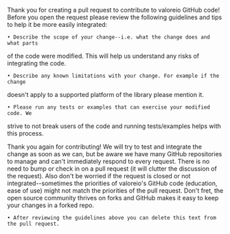 Thank you for creating a pull request to contribute to valoreio GitHub code!
Before you open the request please review the following guidelines and tips to
help it be more easily integrated:

    • Describe the scope of your change--i.e. what the change does and what parts
of the code were modified. This will help us understand any risks of integrating
the code.

    • Describe any known limitations with your change. For example if the change
doesn't apply to a supported platform of the library please mention it.

    • Please run any tests or examples that can exercise your modified code. We
strive to not break users of the code and running tests/examples helps with this
process.

Thank you again for contributing! We will try to test and integrate the change
as soon as we can, but be aware we have many GitHub repositories to manage and
can't immediately respond to every request. There is no need to bump or check in
on a pull request (it will clutter the discussion of the request).
Also don't be worried if the request is closed or not integrated--sometimes the
priorities of valoreio's GitHub code (education, ease of use) might not match the
priorities of the pull request. Don't fret, the open source community thrives on
forks and GitHub makes it easy to keep your changes in a forked repo.

    • After reviewing the guidelines above you can delete this text from the pull request.
